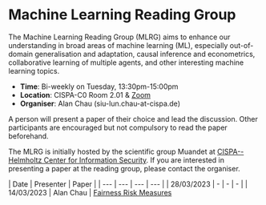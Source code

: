 # Machine Learning Reading Group

The Machine Learning Reading Group (MLRG) aims to enhance our understanding in broad areas of machine learning (ML), especially out-of-domain generalisation and adaptation, causal inference and econometrics, collaborative learning of multiple agents, and other interesting machine learning topics.

- **Time**: Bi-weekly on Tuesday, 13:30pm-15:00pm
- **Location**: CISPA-C0 Room 2.01 & [Zoom](https://cispa-de.zoom.us/j/67376706036)
- **Organiser**: Alan Chau (siu-lun.chau-at-cispa.de)

A person will present a paper of their choice and lead the discussion. Other participants are encouraged but not compulsory to read the paper beforehand.

The MLRG is initially hosted by the scientific group Muandet at [CISPA--Helmholtz Center for Information Security](https://cispa.de/en). If you are interested in presenting a paper at the reading group, please contact the organiser.

| Date | Presenter | Paper |
| --- | --- | --- | --- |
| 28/03/2023 | - | - | - |
| 14/03/2023 | Alan Chau | [Fairness Risk Measures](https://proceedings.mlr.press/v97/williamson19a.html)
